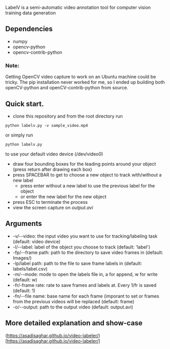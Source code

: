 LabelV is a semi-automatic video annotation tool for computer vision training data generation

## Dependencies
   - numpy
   - opencv-python
   - opencv-contrib-python

### Note:
   Getting OpenCV video capture to work on an Ubuntu machine could be tricky. The pip installation never worked for me, so I ended up building both openCV-python and openCV-contrib-python from source. 

## Quick start.
   - clone this repository and from the root directory run
   
    python labelv.py -v sample_video.mp4
   
   or simply run
   
    python labelv.py
   
   to use your default video device (/dev/video0)

   - draw four bounding boxes for the leading points around your object (press return after drawing each box)
   - press SPACEBAR to get to choose a new object to track with/without a new label
     * press enter without a new label to use the previous label for the object
     * or enter the new label for the new object
   - press ESC to terminate the process
   - view the screen capture on _output.avi_

## Arguments
   * -v/--video: the input video you want to use for tracking/labeling task (default: video device)
   * -l/--label: label of the object you choose to track (default: 'label')
   * -fp/--frame path: path to the directory to save video frames in (default: Images/)
   * -lp/label path: path to the file to save frame labels in (default: labels/label.csv)
   * -m/--mode: mode to open the labels file in, a for append, w for write (default: w)
   * -fr/-frame rate: rate to save frames and labels at. Every 1/fr is saved (default: 1)
   * -fn/--file name: base name for each frame (imporant to set or frames from the previous videos will be replaced (default: frame)
   * -o/--output: path to the output video (default: output.avi)

## More detailed explanation and show-case

   (https://asadisaghar.github.io/video-labeler/)[https://asadisaghar.github.io/video-labeler/]
